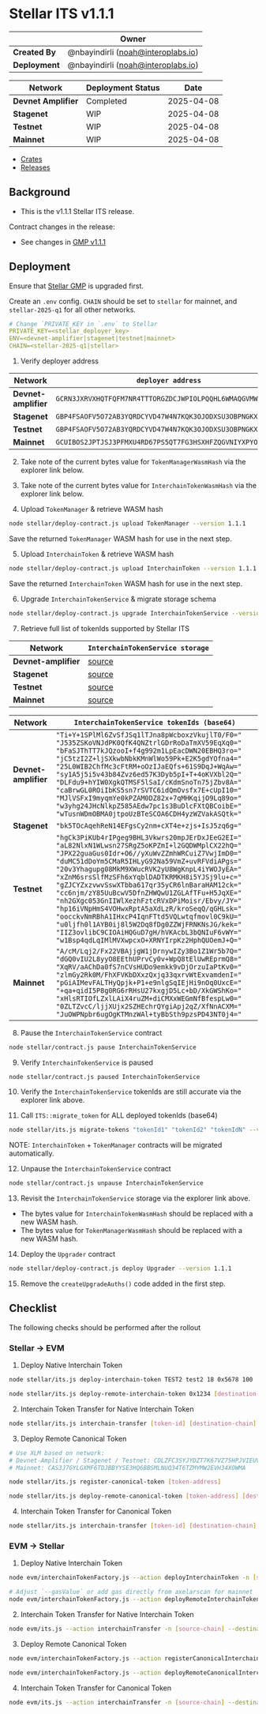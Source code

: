 # Stellar ITS v1.1.1

|                | **Owner**                            |
| -------------- | ------------------------------------ |
| **Created By** | @nbayindirli (<noah@interoplabs.io>)   |
| **Deployment** | @nbayindirli (<noah@interoplabs.io>)   |

| **Network**          | **Deployment Status** | **Date**   |
| -------------------- | --------------------- | ---------- |
| **Devnet Amplifier** | Completed             | 2025-04-08 |
| **Stagenet**         | WIP                   | 2025-04-08 |
| **Testnet**          | WIP                   | 2025-04-08 |
| **Mainnet**          | WIP                   | 2025-04-08 |

- [Crates](https://crates.io/crates/stellar-interchain-token-service/1.1.1)
- [Releases](https://github.com/axelarnetwork/axelar-amplifier-stellar/releases/tag/stellar-interchain-token-service-v1.1.1)

## Background

- This is the v1.1.1 Stellar ITS release.

Contract changes in the release:

- See changes in [GMP v1.1.1](./2025-02-GMP-v1.1.1.md)

## Deployment

Ensure that [Stellar GMP](./2025-02-GMP-v1.1.1.md) is upgraded first.

Create an `.env` config. `CHAIN` should be set to `stellar` for mainnet, and `stellar-2025-q1` for all other networks.

```yaml
# Change `PRIVATE_KEY in `.env` to Stellar
PRIVATE_KEY=<stellar_deployer_key>
ENV=<devnet-amplifier|stagenet|testnet|mainnet>
CHAIN=<stellar-2025-q1|stellar>
```

1. Verify deployer address

| Network              | `deployer address`                                         |
| -------------------- | ---------------------------------------------------------- |
| **Devnet-amplifier** | `GCRN3JXRVXHQTFQFM7NR4TTTORGZDCJWPIOLPQQHL6WMAQGVMWSXJL3Q` |
| **Stagenet**         | `GBP4FSAOFV5O72AB3YQRDCYVD47W4N7KQK3OJODXSU3OBPNGKX4SQTJ3` |
| **Testnet**          | `GBP4FSAOFV5O72AB3YQRDCYVD47W4N7KQK3OJODXSU3OBPNGKX4SQTJ3` |
| **Mainnet**          | `GCUIBOS2JPTJSJ3PFMXU4RD67PS5QT7FG3HSXHFZQGVNIYXPYODKRJ7S` |

2. Take note of the current bytes value for `TokenManagerWasmHash` via the explorer link below.

3. Take note of the current bytes value for `InterchainTokenWasmHash` via the explorer link below.

4. Upload `TokenManager` & retrieve WASM hash

```bash
node stellar/deploy-contract.js upload TokenManager --version 1.1.1
```

Save the returned `TokenManager` WASM hash for use in the next step.

5. Upload `InterchainToken` & retrieve WASM hash

```bash
node stellar/deploy-contract.js upload InterchainToken --version 1.1.1
```

Save the returned `InterchainToken` WASM hash for use in the next step.

6. Upgrade `InterchainTokenService` & migrate storage schema

```bash
node stellar/deploy-contract.js upgrade InterchainTokenService --version 1.1.2 --interchain-token-version 1.1.1 --token-manager-version 1.1.1 --migration-data '{"newTokenManagerWasmHash":"<new-token-manager-wasm-hash-bytes-from-above>","newInterchainTokenWasmHash":"<new-interchain-token-wasm-hash-bytes-from-above>"}'
```

7. Retrieve full list of tokenIds supported by Stellar ITS

| Network              | `InterchainTokenService storage`                           |
| -------------------- | ---------------------------------------------------------- |
| **Devnet-amplifier** | [source](https://stellar.expert/explorer/testnet/contract/CATNQHWMG4VOWPSWF4HXVW7ASDJNX7M7F6JLFC544T7ZMMXXAE2HUDTY/storage) |
| **Stagenet**         | [source](https://stellar.expert/explorer/testnet/contract/CBD5WIIZ3BR62DQWUON2SV556UYSHL3KLBTPRX54TWDYJGPMVLZUBXXP/storage) |
| **Testnet**          | [source](https://stellar.expert/explorer/testnet/contract/CCXT3EAQ7GPQTJWENU62SIFBQ3D4JMNQSB77KRPTGBJ7ZWBYESZQBZRK/storage) |
| **Mainnet**          | [source](https://stellar.expert/explorer/public/contract/CBDBMIOFHGWUFRYH3D3STI2DHBOWGDDBCRKQEUB4RGQEBVG74SEED6C6/storage) |

| Network              | `InterchainTokenService tokenIds (base64)`                 |
| -------------------- | ---------------------------------------------------------- |
| **Devnet-amplifier** | `"Ti+Y+1SPlMl6ZvSfJSq1lTJna8pWcboxzVkujlT0/F0=" "J535ZSKoVNJdPK0QfK4QNZtrlGDrRoDaTmXV59EqXq0=" "bFaSJThTT7kJQzooI+f4g992m1LpEacDWN20EBHQ3ro=" "jC5tzI2Z+ljSXkwbNbkKMnWlWo59Pk+E2K5gdYOfna4=" "25L0WIB2ChfMc3cFtRM+oOzIJaEQfs+61S9DqJ+WqAw=" "sy1A5j5i5v43b84Zvz6ed57K3Dyb5pI+T+4oKVXbl2Q=" "DLFdu9+hYIW0XgkQTMSF5lSaI/cKdmSnoTn75jZbv8A=" "caBrwGL0ROiIbKS5sn7rSVTC6idQmOvsfx7E+cUpI10=" "MJlVSFxI9myqmYe0kPZAM0DZ82x+7qMHKqijO9Lq89o=" "w3yhg24JHcNlkpZ585AEdw7pc1s3BuDlcFXtQBCoibE=" "wTusnWDmOBMA0jtpoUzBTeSCOA6CDH4yzWZVakASQtk="` |
| **Stagenet**         | `"bk5TOcAqehReN14EFgsCy2nm+cXT4e+zjs+IsJ5zq6g="` |
| **Testnet**          | `"hgCk3PiKUb4rIPgeg9BHL3Vkwrs20mpJErDxJEeG2EI=" "aL82NlxN1WLwsn27SRgZ5oKPZmI+l2GQDWMplCX22hQ=" "JPX22guaGus0Idr+O6//yXuWvZZmhWRCuiZ7VwjImD0=" "duMC51dDoYm5CMaR5IHLyG92Na59VmZ+uvRFVdiAPgs=" "20v3Yhagupg08MkM9XWucRVK2yU8WgKnpL4iYWOJyEA=" "xZnM6srsSlfMzSFh6xYqblDADTKRMKH8i5YJSj9lu+c=" "gZJCYZxzvwvSswXTbba617qr35yCR6lnBaraHAM12ck=" "cc6njm/zY85UuBcwV5DfnZHWQwU1ZGLAfTFu+H5JqXE=" "nh2GXgc053GnIIWlXezhFztcRVxDPiMoisr/Ebvy/JY=" "hp16iVNpHmS4VOHwxRptA5aXdLzR/kroSeqQ/qGHLsk=" "oocckvNmRBhA1IHxcP4IqnFTtd5VQLwtqfmovl0C9kU=" "u0ljfh0l1AYB0ij8l5W2Dq8fDg0ZZWjFRNKNsJG/kek=" "IIZ3ovlibC9CIOAiHQGuD7gH/hVKAcbL3bQNIuF6vWY=" "w1Bsp4qdLqIMlMVXwpcxO+XRNYIrpKz2HphQUOemJ+Q="` |
| **Mainnet**          | `"A/cM/Lqj2/Fx22VBAjjgW1jDrnywIZy3Bo1Z1Wr5b7Q=" "dGQ0vIU2L8yyO8EEthUPrvCy0v+WpQ8tElUwREprmQ8=" "XqRV/aAChDa0fS7nCVsHUDo9emkk9vDjOrzuIaPtKv0=" "zlmGy2Rk0M/FhXFVKbDXxzQxjq33qxrvWtExvamdenI=" "pGiAIMevFALTHyQpjk+P1+e9nlgSqIEjHi9nOq0UxcE=" "+qa+qidI5P8g0RG6rRHsU27kxgjD5Lc+bD/XkGWShKo=" "xHlsRTIOfLZxlLAiX4ruZM+diCMXxWEGmNfBfespLw0=" "0ZLTZvcC/ljjXUjx2SZHEchrQYgiApj2qZ/XfNnACXM=" "JuOWPNpbr6ugOgKTMnzWAl+tyBbSth9pzsPD43NT0j4="` |

8. Pause the `InterchainTokenService` contract

```bash
node stellar/contract.js pause InterchainTokenService
```

9. Verify `InterchainTokenService` is paused

```bash
node stellar/contract.js paused InterchainTokenService
```

10. Verify the `InterchainTokenService` tokenIds are still accurate via the explorer link above.

11. Call `ITS::migrate_token` for ALL deployed tokenIds (base64)

```bash
node stellar/its.js migrate-tokens "tokenId1" "tokenId2" "tokenIdN" --version 1.1.1
```

NOTE: `InterchainToken` + `TokenManager` contracts will be migrated automatically.

12. Unpause the `InterchainTokenService` contract

```bash
node stellar/contract.js unpause InterchainTokenService
```

13. Revisit the `InterchainTokenService` storage via the explorer link above.

- The bytes value for `InterchainTokenWasmHash` should be replaced with a new WASM hash.
- The bytes value for `TokenManagerWasmHash` should be replaced with a new WASM hash.

14. Deploy the `Upgrader` contract

```bash
node stellar/deploy-contract.js deploy Upgrader --version 1.1.1
```

15. Remove the `createUpgradeAuths()` code added in the first step.

## Checklist

The following checks should be performed after the rollout

### Stellar → EVM

1. Deploy Native Interchain Token

```bash
node stellar/its.js deploy-interchain-token TEST2 test2 18 0x5678 100

node stellar/its.js deploy-remote-interchain-token 0x1234 [destination-chain] --gas-amount 10000000
```

2. Interchain Token Transfer for Native Interchain Token

```bash
node stellar/its.js interchain-transfer [token-id] [destination-chain] [destination-address] [amount] --gas-amount 10000000
```

3. Deploy Remote Canonical Token

```bash
# Use XLM based on network:
# Devnet-Amplifier / Stagenet / Testnet: CDLZFC3SYJYDZT7K67VZ75HPJVIEUVNIXF47ZG2FB2RMQQVU2HHGCYSC
# Mainnet: CAS3J7GYLGXMF6TDJBBYYSE3HQ6BBSMLNUQ34T6TZMYMW2EVH34XOWMA

node stellar/its.js register-canonical-token [token-address]

node stellar/its.js deploy-remote-canonical-token [token-address] [destination-chain] --gas-amount 10000000
```

4. Interchain Token Transfer for Canonical Token

```bash
node stellar/its.js interchain-transfer [token-id] [destination-chain] [destination-address] [amount] --gas-amount 10000000
```

### EVM → Stellar

1. Deploy Native Interchain Token

```bash
node evm/interchainTokenFactory.js --action deployInterchainToken -n [source-chain] --destinationChain $CHAIN --salt "salt" --name "test" --symbol "TEST" --decimals 18

# Adjust `--gasValue` or add gas directly from axelarscan for mainnet
node evm/interchainTokenFactory.js --action deployRemoteInterchainToken -n [source-chain] --destinationChain $CHAIN --salt "salt" --gasValue 1000000000000000000
```

2. Interchain Token Transfer for Native Interchain Token

```bash
node evm/its.js --action interchainTransfer -n [source-chain] --destinationChain $CHAIN --destinationAddress [encoded-recipient] --tokenId [token-id] --amount [amount]
```

3. Deploy Remote Canonical Token

```bash
node evm/interchainTokenFactory.js --action registerCanonicalInterchainToken -n [source-chain] --destinationChain $CHAIN --tokenAddress [token-address]

node evm/interchainTokenFactory.js --action deployRemoteCanonicalInterchainToken -n [source-chain] --destinationChain $CHAIN --tokenAddress [token-address] --gasValue 1000000000000000000
```

4. Interchain Token Transfer for Canonical Token

```bash
node evm/its.js --action interchainTransfer -n [source-chain] --destinationChain $CHAIN --destinationAddress [encoded-recipient] --tokenId [token-id] --amount [amount] --gasValue 1000000000000000000
```

